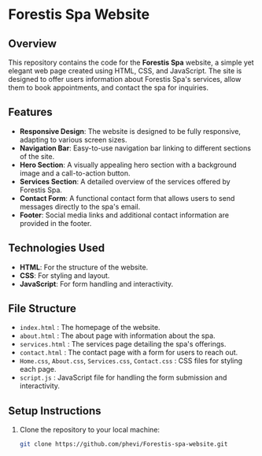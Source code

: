 # Forestis Spa Website

## Overview
This repository contains the code for the **Forestis Spa** website, a simple yet elegant web page created using HTML, CSS, and JavaScript. The site is designed to offer users information about Forestis Spa's services, allow them to book appointments, and contact the spa for inquiries.

## Features
- **Responsive Design**: The website is designed to be fully responsive, adapting to various screen sizes.
- **Navigation Bar**: Easy-to-use navigation bar linking to different sections of the site.
- **Hero Section**: A visually appealing hero section with a background image and a call-to-action button.
- **Services Section**: A detailed overview of the services offered by Forestis Spa.
- **Contact Form**: A functional contact form that allows users to send messages directly to the spa's email.
- **Footer**: Social media links and additional contact information are provided in the footer.

## Technologies Used
- **HTML**: For the structure of the website.
- **CSS**: For styling and layout.
- **JavaScript**: For form handling and interactivity.

## File Structure
- `index.html` : The homepage of the website.
- `about.html` : The about page with information about the spa.
- `services.html` : The services page detailing the spa's offerings.
- `contact.html` : The contact page with a form for users to reach out.
- `Home.css`, `About.css`, `Services.css`, `Contact.css` : CSS files for styling each page.
- `script.js` : JavaScript file for handling the form submission and interactivity.

## Setup Instructions
1. Clone the repository to your local machine:
   ```bash
   git clone https://github.com/phevi/Forestis-spa-website.git
